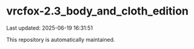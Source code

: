 # vrcfox-2.3_body_and_cloth_edition

Last updated: 2025-06-19 16:31:51

This repository is automatically maintained.
